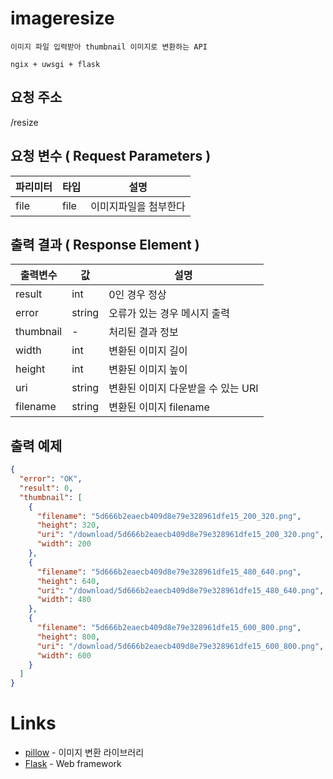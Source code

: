 # imageresize

```
이미지 파일 입력받아 thumbnail 이미지로 변환하는 API

ngix + uwsgi + flask

```

## 요청 주소
/resize

## 요청 변수 ( Request Parameters )

| 파리미터 | 타입    | 설명                   |
| -------- | ------- | ---------------------  |
| file     | file    | 이미지파일을 첨부한다  |

## 출력 결과 ( Response Element )

| 출력변수  | 값      | 설명                                  |
| --------- | ------- | ------------------------------------- |
| result    | int     | 0인 경우 정상                         |
| error     | string  | 오류가 있는 경우 메시지 출력          |
| thumbnail | -       | 처리된 결과 정보                      |
| width     | int     | 변환된 이미지 길이                    |
| height    | int     | 변환된 이미지 높이                    |
| uri       | string  | 변환된 이미지 다운받을 수 있는 URI    |
| filename  | string  | 변환된 이미지 filename                |

## 출력 예제

```json
{
  "error": "OK", 
  "result": 0, 
  "thumbnail": [
    {
      "filename": "5d666b2eaecb409d8e79e328961dfe15_200_320.png", 
      "height": 320, 
      "uri": "/download/5d666b2eaecb409d8e79e328961dfe15_200_320.png", 
      "width": 200
    }, 
    {
      "filename": "5d666b2eaecb409d8e79e328961dfe15_480_640.png", 
      "height": 640, 
      "uri": "/download/5d666b2eaecb409d8e79e328961dfe15_480_640.png", 
      "width": 480
    }, 
    {
      "filename": "5d666b2eaecb409d8e79e328961dfe15_600_800.png", 
      "height": 800, 
      "uri": "/download/5d666b2eaecb409d8e79e328961dfe15_600_800.png", 
      "width": 600
    }
  ]
}
```

# Links
* [pillow](https://pillow.readthedocs.org/en/3.1.x/) - 이미지 변환 라이브러리
* [Flask](http://flask.pocoo.org/) - Web framework
